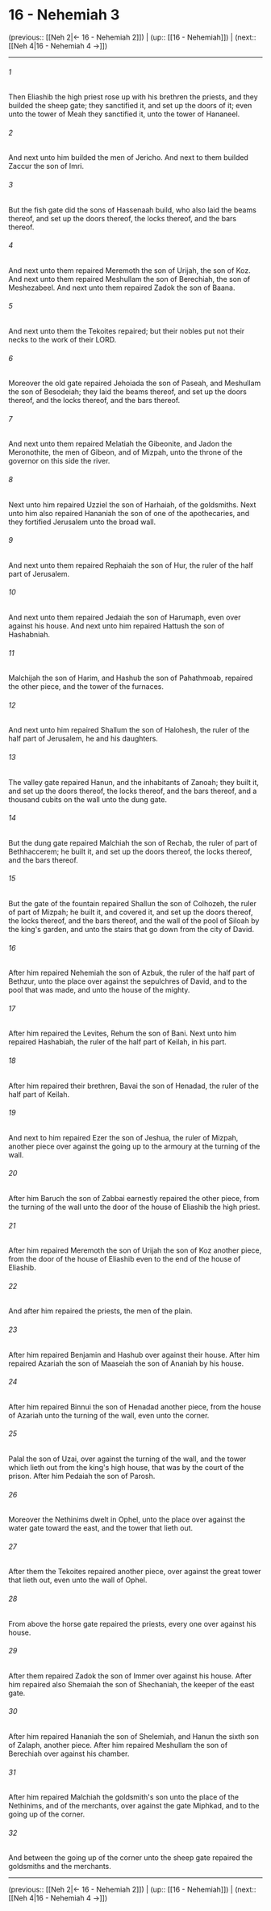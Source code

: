 # 16 - Nehemiah 3

(previous:: [[Neh 2|← 16 - Nehemiah 2]]) | (up:: [[16 - Nehemiah]]) | (next:: [[Neh 4|16 - Nehemiah 4 →]])

***


###### 1 
Then Eliashib the high priest rose up with his brethren the priests, and they builded the sheep gate; they sanctified it, and set up the doors of it; even unto the tower of Meah they sanctified it, unto the tower of Hananeel. 

###### 2 
And next unto him builded the men of Jericho. And next to them builded Zaccur the son of Imri. 

###### 3 
But the fish gate did the sons of Hassenaah build, who also laid the beams thereof, and set up the doors thereof, the locks thereof, and the bars thereof. 

###### 4 
And next unto them repaired Meremoth the son of Urijah, the son of Koz. And next unto them repaired Meshullam the son of Berechiah, the son of Meshezabeel. And next unto them repaired Zadok the son of Baana. 

###### 5 
And next unto them the Tekoites repaired; but their nobles put not their necks to the work of their LORD. 

###### 6 
Moreover the old gate repaired Jehoiada the son of Paseah, and Meshullam the son of Besodeiah; they laid the beams thereof, and set up the doors thereof, and the locks thereof, and the bars thereof. 

###### 7 
And next unto them repaired Melatiah the Gibeonite, and Jadon the Meronothite, the men of Gibeon, and of Mizpah, unto the throne of the governor on this side the river. 

###### 8 
Next unto him repaired Uzziel the son of Harhaiah, of the goldsmiths. Next unto him also repaired Hananiah the son of one of the apothecaries, and they fortified Jerusalem unto the broad wall. 

###### 9 
And next unto them repaired Rephaiah the son of Hur, the ruler of the half part of Jerusalem. 

###### 10 
And next unto them repaired Jedaiah the son of Harumaph, even over against his house. And next unto him repaired Hattush the son of Hashabniah. 

###### 11 
Malchijah the son of Harim, and Hashub the son of Pahathmoab, repaired the other piece, and the tower of the furnaces. 

###### 12 
And next unto him repaired Shallum the son of Halohesh, the ruler of the half part of Jerusalem, he and his daughters. 

###### 13 
The valley gate repaired Hanun, and the inhabitants of Zanoah; they built it, and set up the doors thereof, the locks thereof, and the bars thereof, and a thousand cubits on the wall unto the dung gate. 

###### 14 
But the dung gate repaired Malchiah the son of Rechab, the ruler of part of Bethhaccerem; he built it, and set up the doors thereof, the locks thereof, and the bars thereof. 

###### 15 
But the gate of the fountain repaired Shallun the son of Colhozeh, the ruler of part of Mizpah; he built it, and covered it, and set up the doors thereof, the locks thereof, and the bars thereof, and the wall of the pool of Siloah by the king's garden, and unto the stairs that go down from the city of David. 

###### 16 
After him repaired Nehemiah the son of Azbuk, the ruler of the half part of Bethzur, unto the place over against the sepulchres of David, and to the pool that was made, and unto the house of the mighty. 

###### 17 
After him repaired the Levites, Rehum the son of Bani. Next unto him repaired Hashabiah, the ruler of the half part of Keilah, in his part. 

###### 18 
After him repaired their brethren, Bavai the son of Henadad, the ruler of the half part of Keilah. 

###### 19 
And next to him repaired Ezer the son of Jeshua, the ruler of Mizpah, another piece over against the going up to the armoury at the turning of the wall. 

###### 20 
After him Baruch the son of Zabbai earnestly repaired the other piece, from the turning of the wall unto the door of the house of Eliashib the high priest. 

###### 21 
After him repaired Meremoth the son of Urijah the son of Koz another piece, from the door of the house of Eliashib even to the end of the house of Eliashib. 

###### 22 
And after him repaired the priests, the men of the plain. 

###### 23 
After him repaired Benjamin and Hashub over against their house. After him repaired Azariah the son of Maaseiah the son of Ananiah by his house. 

###### 24 
After him repaired Binnui the son of Henadad another piece, from the house of Azariah unto the turning of the wall, even unto the corner. 

###### 25 
Palal the son of Uzai, over against the turning of the wall, and the tower which lieth out from the king's high house, that was by the court of the prison. After him Pedaiah the son of Parosh. 

###### 26 
Moreover the Nethinims dwelt in Ophel, unto the place over against the water gate toward the east, and the tower that lieth out. 

###### 27 
After them the Tekoites repaired another piece, over against the great tower that lieth out, even unto the wall of Ophel. 

###### 28 
From above the horse gate repaired the priests, every one over against his house. 

###### 29 
After them repaired Zadok the son of Immer over against his house. After him repaired also Shemaiah the son of Shechaniah, the keeper of the east gate. 

###### 30 
After him repaired Hananiah the son of Shelemiah, and Hanun the sixth son of Zalaph, another piece. After him repaired Meshullam the son of Berechiah over against his chamber. 

###### 31 
After him repaired Malchiah the goldsmith's son unto the place of the Nethinims, and of the merchants, over against the gate Miphkad, and to the going up of the corner. 

###### 32 
And between the going up of the corner unto the sheep gate repaired the goldsmiths and the merchants.

***

(previous:: [[Neh 2|← 16 - Nehemiah 2]]) | (up:: [[16 - Nehemiah]]) | (next:: [[Neh 4|16 - Nehemiah 4 →]])
